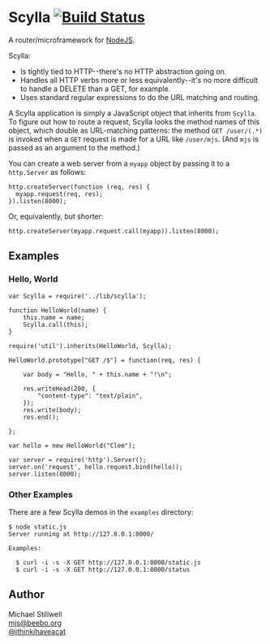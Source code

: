 # Scylla [![Build Status](https://travis-ci.org/ithinkihaveacat/node-scylla.png)](https://travis-ci.org/ithinkihaveacat/node-scylla)

A router/microframework for [NodeJS](http://nodejs.org/).

Scylla:

  * Is tightly tied to HTTP--there's no HTTP abstraction going on.
  * Handles all HTTP verbs more or less equivalently--it's no more
  difficult to handle a DELETE than a GET, for example.
  * Uses standard regular expressions to do the URL matching and
  routing. 

A Scylla application is simply a JavaScript object that inherits from `Scylla`.
To figure out how to route a request, Scylla looks the method names of this
object, which double as URL-matching patterns: the method `GET /user/(.*)` is
invoked when a `GET` request is made for a URL like `/user/mjs`. (And `mjs` is
passed as an argument to the method.)

You can create a web server from a `myapp` object by passing it to a `http.Server` as follows:

    http.createServer(function (req, res) {
      myapp.request(req, res);
    }).listen(8000);

Or, equivalently, but shorter:

    http.createServer(myapp.request.call(myapp)).listen(8000);

## Examples

### Hello, World

    var Scylla = require('../lib/scylla');

    function HelloWorld(name) {
        this.name = name;
        Scylla.call(this);
    }

    require('util').inherits(HelloWorld, Scylla);

    HelloWorld.prototype["GET /$"] = function(req, res) {
            
        var body = "Hello, " + this.name + "!\n";

        res.writeHead(200, {
            "content-type": "text/plain",
        });
        res.write(body);
        res.end();

    };

    var hello = new HelloWorld("Clem");

    var server = require('http').Server();
    server.on('request', hello.request.bind(hello));
    server.listen(8000);

### Other Examples

There are a few Scylla demos in the `examples` directory:

    $ node static.js 
    Server running at http://127.0.0.1:8000/

    Examples:

      $ curl -i -s -X GET http://127.0.0.1:8000/static.js
      $ curl -i -s -X GET http://127.0.0.1:8000/status

## Author

Michael Stillwell<br/>
[mjs@beebo.org](mailto:mjs@beebo.org)<br/>
[@ithinkihaveacat](http://twitter.com/ithinkihaveacat)
